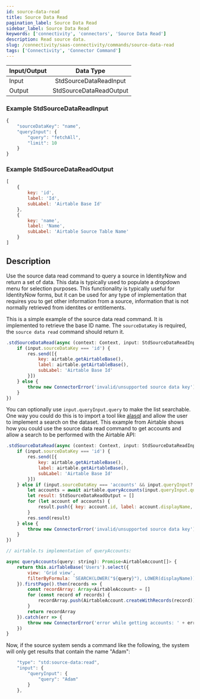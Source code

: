 ```yaml
---
id: source-data-read
title: Source Data Read
pagination_label: Source Data Read
sidebar_label: Source Data Read
keywords: ['connectivity', 'connectors', 'Source Data Read']
description: Read source data. 
slug: /connectivity/saas-connectivity/commands/source-data-read
tags: ['Connectivity', 'Connector Command']
---
```


| Input/Output |            Data Type        |
| :----------- | :-------------------------: |
| Input        | StdSourceDataReadInput  |
| Output       | StdSourceDataReadOutput |

### Example StdSourceDataReadInput

```javascript
{
    "sourceDataKey": "name",
    "queryInput": {
        "query": "fetchAll",
        "limit": 10
    }
}
```

### Example StdSourceDataReadOutput

```javascript
[
    {
        key: 'id',
        label: 'Id',
        subLabel: 'Airtable Base Id'
    },
    {
        key: 'name',
        label: 'Name',
        subLabel: 'Airtable Source Table Name'
    }
]
```

## Description

Use the source data read command to query a source in IdentityNow and return a set of data. This data is typically used to populate a dropdown menu for selection purposes. This functionality is typically useful for IdentityNow forms, but it can be used for any type of implementation that requires you to get other information from a source, information that is not normally retrieved from identites or entitlements.

This is a simple example of the source data read command. It is implemented to retrieve the base ID name. The `sourceDataKey` is required, the ```source data read``` command should return it.

```javascript
.stdSourceDataRead(async (context: Context, input: StdSourceDataReadInput, res: Response<StdSourceDataReadOutput>) => {
    if (input.sourceDataKey === 'id') {
        res.send([{
            key: airtable.getAirtableBase(),
            label: airtable.getAirtableBase(),
            subLabel: 'Airtable Base Id'
        }])
    } else {
        throw new ConnectorError('invalid/unsupported source data key')
    }
})
```

You can optionally use `input.queryInput.query` to make the list searchable. One way you could do this is to import a tool like [alasql](https://github.com/AlaSQL/alasql) and allow the user to implement a search on the dataset. This example from Airtable shows how you could use the source data read command to get accounts and allow a search to be performed with the Airtable API: 

```javascript
.stdSourceDataRead(async (context: Context, input: StdSourceDataReadInput, res: Response<StdSourceDataReadOutput>) => {
    if (input.sourceDataKey === 'id') {
        res.send([{
            key: airtable.getAirtableBase(),
            label: airtable.getAirtableBase(),
            subLabel: 'Airtable Base Id'
        }])
    } else if (input.sourceDataKey === 'accounts' && input.queryInput?.query) {
        let accounts = await airtable.queryAccounts(input.queryInput.query)
        let result: StdSourceDataReadOutput = []
        for (let account of accounts) {
            result.push({ key: account.id, label: account.displayName, subLabel: account.email })
        }
        res.send(result)
    } else {
        throw new ConnectorError('invalid/unsupported source data key')
    }
})

// airtable.ts implementation of queryAccounts:

async queryAccounts(query: string): Promise<AirtableAccount[]> {
    return this.airTableBase('Users').select({
        view: 'Grid view',
        filterByFormula: `SEARCH(LOWER("${query}"), LOWER(displayName)) > 0`
    }).firstPage().then(records => {
        const recordArray: Array<AirtableAccount> = []
        for (const record of records) {
            recordArray.push(AirtableAccount.createWithRecords(record))
        }
        return recordArray
    }).catch(err => {
        throw new ConnectorError('error while getting accounts: ' + err)
    })
}

```

Now, if the source system sends a command like the following, the system will only get results that contain the name "Adam":

```javascript
    "type": "std:source-data:read",
    "input": {
        "queryInput": {
            "query": "Adam"
        }
    },
```